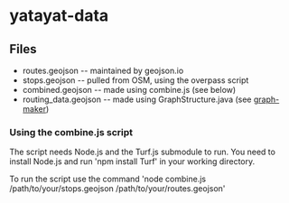 # yatayat-data

## Files

 * routes.geojson -- maintained by geojson.io
 * stops.geojson -- pulled from OSM, using the overpass script
 * combined.geojson -- made using combine.js (see below)
 * routing_data.geojson -- made using GraphStructure.java (see [graph-maker](https://github.com/yatayat/graph-maker))

### Using the combine.js script

The script needs Node.js and the Turf.js submodule to run. You need to install Node.js and run 'npm install Turf' in your working directory.

To run the script use the command 'node combine.js /path/to/your/stops.geojson /path/to/your/routes.geojson' 
